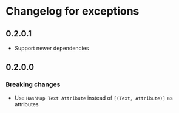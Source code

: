 # Changelog for exceptions

## 0.2.0.1

- Support newer dependencies

## 0.2.0.0

### Breaking changes

- Use `HashMap Text Attribute` instead of `[(Text, Attribute)]` as attributes
